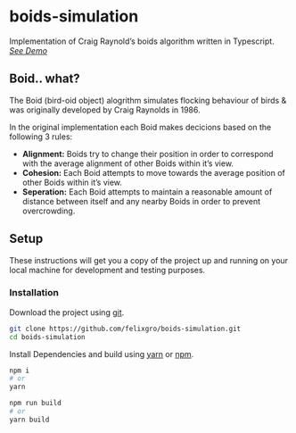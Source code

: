 # boids-simulation
Implementation of Craig Raynold’s boids algorithm written in Typescript.<br>
[_See Demo_](https://felixgro.github.io/boids-simulation/)

## Boid.. what?
The Boid (bird-oid object) alogrithm simulates flocking behaviour of birds & was originally developed by Craig Raynolds in 1986.

In the original implementation each Boid makes decicions based on the following 3 rules:
- **Alignment:** Boids try to change their position in order to correspond with the average alignment of other Boids within it’s view.
- **Cohesion:** Each Boid attempts to move towards the average position of other Boids within it’s view.
- **Seperation:** Each Boid attempts to maintain a reasonable amount of distance between itself and any nearby Boids in order to prevent overcrowding.

## Setup
These instructions will get you a copy of the project up and running on your local machine for development and testing purposes.

### Installation
Download the project using [git](https://git-scm.com/).
```bash
git clone https://github.com/felixgro/boids-simulation.git
cd boids-simulation
```

Install Dependencies and build using [yarn](https://yarnpkg.com/) or [npm](https://www.npmjs.com/).
```bash
npm i
# or
yarn

npm run build
# or
yarn build
```

